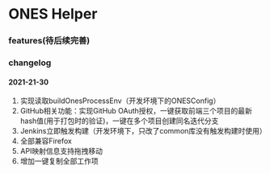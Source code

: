 # ONES Helper


### features(待后续完善)



### changelog
#### 2021-21-30
1. 实现读取buildOnesProcessEnv（开发坏境下的ONESConfig）
2. GitHub相关功能：实现GitHub OAuth授权，一键获取前端三个项目的最新hash值(用于打包时的验证)，一键在多个项目创建同名迭代分支
3. Jenkins立即触发构建（开发环境下，只改了common库没有触发构建时使用）
4. 全部兼容Firefox
5. API映射信息支持拖拽移动
6. 增加一键复制全部工作项
